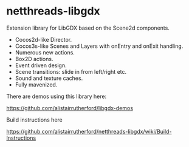 netthreads-libgdx
=================

Extension library for LibGDX based on the Scene2d components.

- Cocos2d-like Director.
- Cocos3s-like Scenes and Layers with onEntry and onExit handling.
- Numerous new actions.
- Box2D actions.
- Event driven design.
- Scene transitions: slide in from left/right etc.
- Sound and texture caches.
- Fully mavenized.

There are demos using this library here:

https://github.com/alistairrutherford/libgdx-demos

Build instructions here

https://github.com/alistairrutherford/netthreads-libgdx/wiki/Build-Instructions
